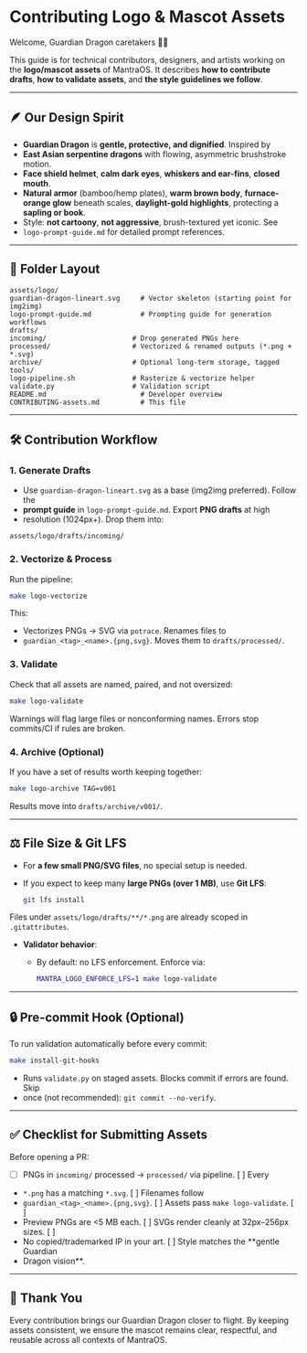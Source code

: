 # Contributing Logo & Mascot Assets

Welcome, Guardian Dragon caretakers 🐉✨

This guide is for technical contributors, designers, and artists working on the
**logo/mascot assets** of MantraOS. It describes **how to contribute drafts**,
**how to validate assets**, and **the style guidelines we follow**.

---

## 🪶 Our Design Spirit

- **Guardian Dragon** is **gentle, protective, and dignified**. Inspired by
- **East Asian serpentine dragons** with flowing, asymmetric
brushstroke motion.
- **Face shield helmet**, **calm dark eyes**, **whiskers and ear-fins**,
**closed mouth**.
- **Natural armor** (bamboo/hemp plates), **warm brown body**, **furnace-orange
glow** beneath scales, **daylight-gold highlights**, protecting a **sapling or
book**.
- Style: **not cartoony**, **not aggressive**, brush-textured yet iconic. See
- `logo-prompt-guide.md` for detailed prompt references.

---

## 📂 Folder Layout

```
assets/logo/
guardian-dragon-lineart.svg     # Vector skeleton (starting point for img2img)
logo-prompt-guide.md            # Prompting guide for generation workflows
drafts/
incoming/                     # Drop generated PNGs here
processed/                    # Vectorized & renamed outputs (*.png + *.svg)
archive/                      # Optional long-term storage, tagged
tools/
logo-pipeline.sh              # Rasterize & vectorize helper
validate.py                   # Validation script
README.md                       # Developer overview
CONTRIBUTING-assets.md          # This file
```

---

## 🛠️ Contribution Workflow

### 1. Generate Drafts
- Use `guardian-dragon-lineart.svg` as a base (img2img preferred). Follow the
- **prompt guide** in `logo-prompt-guide.md`. Export **PNG drafts** at high
- resolution (1024px+). Drop them into:
```
assets/logo/drafts/incoming/
```

### 2. Vectorize & Process
Run the pipeline:
```bash
make logo-vectorize
```

This:

* Vectorizes PNGs → SVG via `potrace`. Renames files to
* `guardian_<tag>_<name>.{png,svg}`. Moves them to `drafts/processed/`.

### 3. Validate

Check that all assets are named, paired, and not oversized:

```bash
make logo-validate
```

Warnings will flag large files or nonconforming names. Errors stop commits/CI if
rules are broken.

### 4. Archive (Optional)

If you have a set of results worth keeping together:

```bash
make logo-archive TAG=v001
```

Results move into `drafts/archive/v001/`.

---

## ⚖️ File Size & Git LFS

* For **a few small PNG/SVG files**, no special setup is needed.

* If you expect to keep many **large PNGs (over 1 MB)**, use **Git LFS**:

  ```bash
  git lfs install
  ```

Files under `assets/logo/drafts/**/*.png` are already scoped in
`.gitattributes`.

* **Validator behavior**:

  * By default: no LFS enforcement. Enforce via:

    ```bash
    MANTRA_LOGO_ENFORCE_LFS=1 make logo-validate
    ```

---

## 🔒 Pre-commit Hook (Optional)

To run validation automatically before every commit:

```bash
make install-git-hooks
```

* Runs `validate.py` on staged assets. Blocks commit if errors are found. Skip
* once (not recommended): `git commit --no-verify`.

---

## ✅ Checklist for Submitting Assets

Before opening a PR:

* [ ] PNGs in `incoming/` processed → `processed/` via pipeline. [ ] Every
* `*.png` has a matching `*.svg`. [ ] Filenames follow
* `guardian_<tag>_<name>.{png,svg}`. [ ] Assets pass `make logo-validate`. [ ]
* Preview PNGs are <5 MB each. [ ] SVGs render cleanly at 32px–256px sizes. [ ]
* No copied/trademarked IP in your art. [ ] Style matches the **gentle Guardian
* Dragon vision**.

---

## 🙏 Thank You

Every contribution brings our Guardian Dragon closer to flight. By keeping
assets consistent, we ensure the mascot remains clear, respectful, and reusable
across all contexts of MantraOS.
